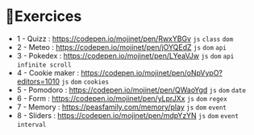 # 📙Exercices

* 1 - Quizz : https://codepen.io/mojinet/pen/RwxYBGv ``js`` ``class`` ``dom``
* 2 - Meteo : https://codepen.io/mojinet/pen/jOYQEdZ ``js`` ``dom`` ``api``
* 3 - Pokedex : https://codepen.io/mojinet/pen/LYeaVJw ``js`` ``dom`` ``api`` ``infinite scroll``
* 4 - Cookie maker : https://codepen.io/mojinet/pen/oNpVypO?editors=1010 ``js`` ``dom`` ``cookies``
* 5 - Pomodoro : https://codepen.io/mojinet/pen/QWaoYgd ``js`` ``dom`` ``date``
* 6 - Form : https://codepen.io/mojinet/pen/yLprJXx ``js`` ``dom`` ``regex``
* 7 - Memory : https://peasfamily.com/memory/play ``js`` ``dom`` ``event``
* 8 - Sliders : https://codepen.io/mojinet/pen/mdpYzYN ``js`` ``dom`` ``event`` ``interval``